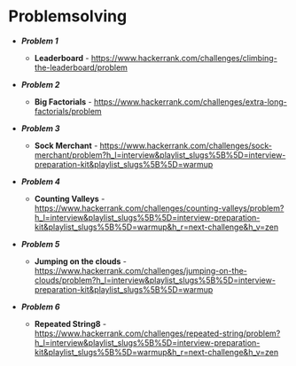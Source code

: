 # Problemsolving
- ***Problem 1***
    - **Leaderboard** - https://www.hackerrank.com/challenges/climbing-the-leaderboard/problem
    
- ***Problem 2***
    - **Big Factorials** - https://www.hackerrank.com/challenges/extra-long-factorials/problem

- ***Problem 3***
    - **Sock Merchant** - https://www.hackerrank.com/challenges/sock-merchant/problem?h_l=interview&playlist_slugs%5B%5D=interview-preparation-kit&playlist_slugs%5B%5D=warmup

- ***Problem 4***
    - **Counting Valleys** - https://www.hackerrank.com/challenges/counting-valleys/problem?h_l=interview&playlist_slugs%5B%5D=interview-preparation-kit&playlist_slugs%5B%5D=warmup&h_r=next-challenge&h_v=zen

- ***Problem 5***
    - **Jumping on the clouds** - https://www.hackerrank.com/challenges/jumping-on-the-clouds/problem?h_l=interview&playlist_slugs%5B%5D=interview-preparation-kit&playlist_slugs%5B%5D=warmup
    
- ***Problem 6***
    - **Repeated String8** -https://www.hackerrank.com/challenges/repeated-string/problem?h_l=interview&playlist_slugs%5B%5D=interview-preparation-kit&playlist_slugs%5B%5D=warmup&h_r=next-challenge&h_v=zen